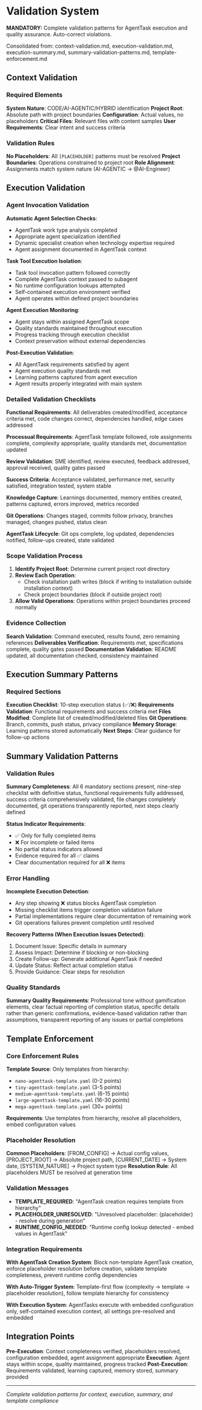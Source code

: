 # Validation System

**MANDATORY:** Complete validation patterns for AgentTask execution and quality assurance. Auto-correct violations.

Consolidated from: context-validation.md, execution-validation.md, execution-summary.md, summary-validation-patterns.md, template-enforcement.md

## Context Validation

### Required Elements
**System Nature**: CODE/AI-AGENTIC/HYBRID identification
**Project Root**: Absolute path with project boundaries
**Configuration**: Actual values, no placeholders
**Critical Files**: Relevant files with content samples
**User Requirements**: Clear intent and success criteria

### Validation Rules
**No Placeholders**: All `[PLACEHOLDER]` patterns must be resolved
**Project Boundaries**: Operations constrained to project root
**Role Alignment**: Assignments match system nature (AI-AGENTIC → @AI-Engineer)

## Execution Validation

### Agent Invocation Validation
**Automatic Agent Selection Checks**:
- AgentTask work type analysis completed
- Appropriate agent specialization identified
- Dynamic specialist creation when technology expertise required
- Agent assignment documented in AgentTask context

**Task Tool Execution Isolation**:
- Task tool invocation pattern followed correctly
- Complete AgentTask context passed to subagent
- No runtime configuration lookups attempted
- Self-contained execution environment verified
- Agent operates within defined project boundaries

**Agent Execution Monitoring**:
- Agent stays within assigned AgentTask scope
- Quality standards maintained throughout execution
- Progress tracking through execution checklist
- Context preservation without external dependencies

**Post-Execution Validation**:
- All AgentTask requirements satisfied by agent
- Agent execution quality standards met
- Learning patterns captured from agent execution
- Agent results properly integrated with main system

### Detailed Validation Checklists
**Functional Requirements**: All deliverables created/modified, acceptance criteria met, code changes correct, dependencies handled, edge cases addressed

**Processual Requirements**: AgentTask template followed, role assignments complete, complexity appropriate, quality standards met, documentation updated

**Review Validation**: SME identified, review executed, feedback addressed, approval received, quality gates passed

**Success Criteria**: Acceptance validated, performance met, security satisfied, integration tested, system stable

**Knowledge Capture**: Learnings documented, memory entities created, patterns captured, errors improved, metrics recorded

**Git Operations**: Changes staged, commits follow privacy, branches managed, changes pushed, status clean

**AgentTask Lifecycle**: Git ops complete, log updated, dependencies notified, follow-ups created, state validated

### Scope Validation Process
1. **Identify Project Root**: Determine current project root directory
2. **Review Each Operation**:
   - Check installation path writes (block if writing to installation outside installation context)
   - Check project boundaries (block if outside project root)
3. **Allow Valid Operations**: Operations within project boundaries proceed normally

### Evidence Collection
**Search Validation**: Command executed, results found, zero remaining references
**Deliverables Verification**: Requirements met, specifications complete, quality gates passed
**Documentation Validation**: README updated, all documentation checked, consistency maintained

## Execution Summary Patterns

### Required Sections
**Execution Checklist**: 10-step execution status (✅/❌)
**Requirements Validation**: Functional requirements and success criteria met
**Files Modified**: Complete list of created/modified/deleted files
**Git Operations**: Branch, commits, push status, privacy compliance
**Memory Storage**: Learning patterns stored automatically
**Next Steps**: Clear guidance for follow-up actions

## Summary Validation Patterns

### Validation Rules
**Summary Completeness**: All 6 mandatory sections present, nine-step checklist with definitive status, functional requirements fully addressed, success criteria comprehensively validated, file changes completely documented, git operations transparently reported, next steps clearly defined

**Status Indicator Requirements**:
- ✅ Only for fully completed items
- ❌ For incomplete or failed items
- No partial status indicators allowed
- Evidence required for all ✅ claims
- Clear documentation required for all ❌ items

### Error Handling
**Incomplete Execution Detection**:
- Any step showing ❌ status blocks AgentTask completion
- Missing checklist items trigger completion validation failure
- Partial implementations require clear documentation of remaining work
- Git operations failures prevent completion until resolved

**Recovery Patterns (When Execution Issues Detected)**:
1. Document Issue: Specific details in summary
2. Assess Impact: Determine if blocking or non-blocking
3. Create Follow-up: Generate additional AgentTask if needed
4. Update Status: Reflect actual completion status
5. Provide Guidance: Clear steps for resolution

### Quality Standards
**Summary Quality Requirements**: Professional tone without gamification elements, clear factual reporting of completion status, specific details rather than generic confirmations, evidence-based validation rather than assumptions, transparent reporting of any issues or partial completions

## Template Enforcement

### Core Enforcement Rules
**Template Source**: Only templates from hierarchy:
- `nano-agenttask-template.yaml` (0-2 points)
- `tiny-agenttask-template.yaml` (3-5 points)
- `medium-agenttask-template.yaml` (6-15 points)
- `large-agenttask-template.yaml` (16-30 points)
- `mega-agenttask-template.yaml` (30+ points)

**Requirements**: Use templates from hierarchy, resolve all placeholders, embed configuration values

### Placeholder Resolution
**Common Placeholders**: [FROM_CONFIG] → Actual config values, [PROJECT_ROOT] → Absolute project path, [CURRENT_DATE] → System date, [SYSTEM_NATURE] → Project system type
**Resolution Rule**: All placeholders MUST be resolved at generation time

### Validation Messages
- **TEMPLATE_REQUIRED**: "AgentTask creation requires template from hierarchy"
- **PLACEHOLDER_UNRESOLVED**: "Unresolved placeholder: {placeholder} - resolve during generation"
- **RUNTIME_CONFIG_NEEDED**: "Runtime config lookup detected - embed values in AgentTask"

### Integration Requirements
**With AgentTask Creation System**: Block non-template AgentTask creation, enforce placeholder resolution before creation, validate template completeness, prevent runtime config dependencies

**With Auto-Trigger System**: Template-first flow (complexity → template → placeholder resolution), follow template hierarchy for consistency

**With Execution System**: AgentTasks execute with embedded configuration only, self-contained execution context, all settings pre-resolved and embedded

## Integration Points
**Pre-Execution**: Context completeness verified, placeholders resolved, configuration embedded, agent assignment appropriate
**Execution**: Agent stays within scope, quality maintained, progress tracked
**Post-Execution**: Requirements validated, learning captured, memory stored, summary provided

---
*Complete validation patterns for context, execution, summary, and template compliance*
